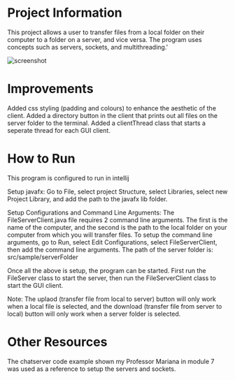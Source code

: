 <!-- # Note
Please refer to the message I sent you on Canvas reagrding the readme.md file (subject is "Note about readme file for Assignment 2") -->

# Project Information
This project allows a user to transfer files from a local folder on their computer to a folder on a server, and vice versa.
The program uses concepts such as servers, sockets, and multithreading.'

![screenshot](https://user-images.githubusercontent.com/71238125/114112937-7550ef00-98ab-11eb-9899-80d87fe7e77a.PNG)

# Improvements
Added css styling (padding and colours) to enhance the aesthetic of the client. Added a directory button in the client that prints out all files on the server folder to the terminal.
Added a clientThread class that starts a seperate thread for each GUI client.

# How to Run
This program is configured to run in intellij

Setup javafx:
Go to File, select project Structure, select Libraries, select new Project Library, and add the path to the javafx lib folder.

Setup Configurations and Command Line Arguments:
The FileServerClient.java file requires 2 command line arguments. The first is the name of the computer, and the second is the path to the local folder on your computer
from which you will transfer files. To setup the command line arguments, go to Run, select Edit Configurations, select FileServerClient, then add the command line arguments. 
The path of the server folder is: src/sample/serverFolder

Once all the above is setup, the program can be started. First run the FileServer class to start the server, then run the FileServerClient class to start the GUI client.

Note: The uplaod (transfer file from local to server) button will only work when a local file is selected, and the download (transfer file from server to local) button
will only work when a server folder is selected.

# Other Resources
The chatserver code example shown my Professor Mariana in module 7 was used as a reference to setup the servers and sockets. 




